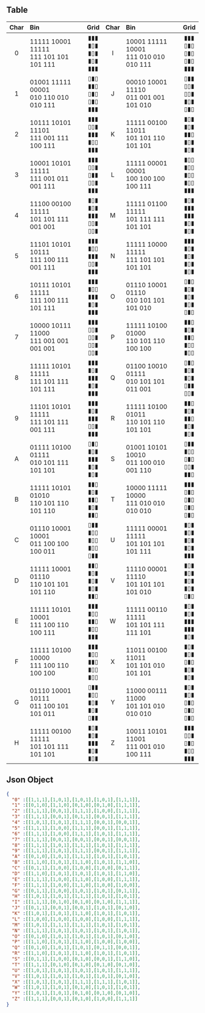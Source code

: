 ## Table
Char   |Bin| Grid |  Char   |Bin| Grid
:---------: |:------| :------: | :---------: |:------| :------:
0 |11111 10001 11111 <br>111 101 101 101 111 |▮▮▮<br>▮▯▮<br>▮▯▮<br>▮▯▮<br>▮▮▮|I |10001 11111 10001 <br>111 010 010 010 111 |▮▮▮<br>▯▮▯<br>▯▮▯<br>▯▮▯<br>▮▮▮
1 |01001 11111 00001 <br>010 110 010 010 111 |▯▮▯<br>▮▮▯<br>▯▮▯<br>▯▮▯<br>▮▮▮|J |00010 10001 11110 <br>011 001 001 101 010 |▯▮▮<br>▯▯▮<br>▯▯▮<br>▮▯▮<br>▯▮▯
2 |10111 10101 11101 <br>111 001 111 100 111 |▮▮▮<br>▯▯▮<br>▮▮▮<br>▮▯▯<br>▮▮▮|K |11111 00100 11011 <br>101 101 110 101 101 |▮▯▮<br>▮▯▮<br>▮▮▯<br>▮▯▮<br>▮▯▮
3 |10001 10101 11111 <br>111 001 011 001 111 |▮▮▮<br>▯▯▮<br>▯▮▮<br>▯▯▮<br>▮▮▮|L |11111 00001 00001 <br>100 100 100 100 111 |▮▯▯<br>▮▯▯<br>▮▯▯<br>▮▯▯<br>▮▮▮
4 |11100 00100 11111 <br>101 101 111 001 001 |▮▯▮<br>▮▯▮<br>▮▮▮<br>▯▯▮<br>▯▯▮|M |11111 01100 11111 <br>101 111 111 101 101 |▮▯▮<br>▮▮▮<br>▮▮▮<br>▮▯▮<br>▮▯▮
5 |11101 10101 10111 <br>111 100 111 001 111 |▮▮▮<br>▮▯▯<br>▮▮▮<br>▯▯▮<br>▮▮▮|N |11111 10000 11111 <br>111 101 101 101 101 |▮▮▮<br>▮▯▮<br>▮▯▮<br>▮▯▮<br>▮▯▮
6 |10111 10101 11111 <br>111 100 111 101 111 |▮▮▮<br>▮▯▯<br>▮▮▮<br>▮▯▮<br>▮▮▮|O |01110 10001 01110 <br>010 101 101 101 010 |▯▮▯<br>▮▯▮<br>▮▯▮<br>▮▯▮<br>▯▮▯
7 |10000 10111 11000 <br>111 001 001 001 001 |▮▮▮<br>▯▯▮<br>▯▯▮<br>▯▯▮<br>▯▯▮|P |11111 10100 01000 <br>110 101 110 100 100 |▮▮▯<br>▮▯▮<br>▮▮▯<br>▮▯▯<br>▮▯▯
8 |11111 10101 11111 <br>111 101 111 101 111 |▮▮▮<br>▮▯▮<br>▮▮▮<br>▮▯▮<br>▮▮▮|Q |01100 10010 01111 <br>010 101 101 011 001 |▯▮▯<br>▮▯▮<br>▮▯▮<br>▯▮▮<br>▯▯▮
9 |11101 10101 11111 <br>111 101 111 001 111 |▮▮▮<br>▮▯▮<br>▮▮▮<br>▯▯▮<br>▮▮▮|R |11111 10100 01011 <br>110 101 110 101 101 |▮▮▯<br>▮▯▮<br>▮▮▯<br>▮▯▮<br>▮▯▮
A |01111 10100 01111 <br>010 101 111 101 101 |▯▮▯<br>▮▯▮<br>▮▮▮<br>▮▯▮<br>▮▯▮|S |01001 10101 10010 <br>011 100 010 001 110 |▯▮▮<br>▮▯▯<br>▯▮▯<br>▯▯▮<br>▮▮▯
B |11111 10101 01010 <br>110 101 110 101 110 |▮▮▯<br>▮▯▮<br>▮▮▯<br>▮▯▮<br>▮▮▯|T |10000 11111 10000 <br>111 010 010 010 010 |▮▮▮<br>▯▮▯<br>▯▮▯<br>▯▮▯<br>▯▮▯
C |01110 10001 10001 <br>011 100 100 100 011 |▯▮▮<br>▮▯▯<br>▮▯▯<br>▮▯▯<br>▯▮▮|U |11111 00001 11111 <br>101 101 101 101 111 |▮▯▮<br>▮▯▮<br>▮▯▮<br>▮▯▮<br>▮▮▮
D |11111 10001 01110 <br>110 101 101 101 110 |▮▮▯<br>▮▯▮<br>▮▯▮<br>▮▯▮<br>▮▮▯|V |11110 00001 11110 <br>101 101 101 101 010 |▮▯▮<br>▮▯▮<br>▮▯▮<br>▮▯▮<br>▯▮▯
E |11111 10101 10001 <br>111 100 110 100 111 |▮▮▮<br>▮▯▯<br>▮▮▯<br>▮▯▯<br>▮▮▮|W |11111 00110 11111 <br>101 101 111 111 101 |▮▯▮<br>▮▯▮<br>▮▮▮<br>▮▮▮<br>▮▯▮
F |11111 10100 10000 <br>111 100 110 100 100 |▮▮▮<br>▮▯▯<br>▮▮▯<br>▮▯▯<br>▮▯▯|X |11011 00100 11011 <br>101 101 010 101 101 |▮▯▮<br>▮▯▮<br>▯▮▯<br>▮▯▮<br>▮▯▮
G |01110 10001 10111 <br>011 100 101 101 011 |▯▮▮<br>▮▯▯<br>▮▯▮<br>▮▯▮<br>▯▮▮|Y |11000 00111 11000 <br>101 101 010 010 010 |▮▯▮<br>▮▯▮<br>▯▮▯<br>▯▮▯<br>▯▮▯
H |11111 00100 11111 <br>101 101 111 101 101 |▮▯▮<br>▮▯▮<br>▮▮▮<br>▮▯▮<br>▮▯▮|Z |10011 10101 11001 <br>111 001 010 100 111 |▮▮▮<br>▯▯▮<br>▯▮▯<br>▮▯▯<br>▮▮▮
## Json Object
~~~Json
{
  "0" :[[1,1,1],[1,0,1],[1,0,1],[1,0,1],[1,1,1]],
  "1" :[[0,1,0],[1,1,0],[0,1,0],[0,1,0],[1,1,1]],
  "2" :[[1,1,1],[0,0,1],[1,1,1],[1,0,0],[1,1,1]],
  "3" :[[1,1,1],[0,0,1],[0,1,1],[0,0,1],[1,1,1]],
  "4" :[[1,0,1],[1,0,1],[1,1,1],[0,0,1],[0,0,1]],
  "5" :[[1,1,1],[1,0,0],[1,1,1],[0,0,1],[1,1,1]],
  "6" :[[1,1,1],[1,0,0],[1,1,1],[1,0,1],[1,1,1]],
  "7" :[[1,1,1],[0,0,1],[0,0,1],[0,0,1],[0,0,1]],
  "8" :[[1,1,1],[1,0,1],[1,1,1],[1,0,1],[1,1,1]],
  "9" :[[1,1,1],[1,0,1],[1,1,1],[0,0,1],[1,1,1]],
  "A" :[[0,1,0],[1,0,1],[1,1,1],[1,0,1],[1,0,1]],
  "B" :[[1,1,0],[1,0,1],[1,1,0],[1,0,1],[1,1,0]],
  "C" :[[0,1,1],[1,0,0],[1,0,0],[1,0,0],[0,1,1]],
  "D" :[[1,1,0],[1,0,1],[1,0,1],[1,0,1],[1,1,0]],
  "E" :[[1,1,1],[1,0,0],[1,1,0],[1,0,0],[1,1,1]],
  "F" :[[1,1,1],[1,0,0],[1,1,0],[1,0,0],[1,0,0]],
  "G" :[[0,1,1],[1,0,0],[1,0,1],[1,0,1],[0,1,1]],
  "H" :[[1,0,1],[1,0,1],[1,1,1],[1,0,1],[1,0,1]],
  "I" :[[1,1,1],[0,1,0],[0,1,0],[0,1,0],[1,1,1]],
  "J" :[[0,1,1],[0,0,1],[0,0,1],[1,0,1],[0,1,0]],
  "K" :[[1,0,1],[1,0,1],[1,1,0],[1,0,1],[1,0,1]],
  "L" :[[1,0,0],[1,0,0],[1,0,0],[1,0,0],[1,1,1]],
  "M" :[[1,0,1],[1,1,1],[1,1,1],[1,0,1],[1,0,1]],
  "N" :[[1,1,1],[1,0,1],[1,0,1],[1,0,1],[1,0,1]],
  "O" :[[0,1,0],[1,0,1],[1,0,1],[1,0,1],[0,1,0]],
  "P" :[[1,1,0],[1,0,1],[1,1,0],[1,0,0],[1,0,0]],
  "Q" :[[0,1,0],[1,0,1],[1,0,1],[0,1,1],[0,0,1]],
  "R" :[[1,1,0],[1,0,1],[1,1,0],[1,0,1],[1,0,1]],
  "S" :[[0,1,1],[1,0,0],[0,1,0],[0,0,1],[1,1,0]],
  "T" :[[1,1,1],[0,1,0],[0,1,0],[0,1,0],[0,1,0]],
  "U" :[[1,0,1],[1,0,1],[1,0,1],[1,0,1],[1,1,1]],
  "V" :[[1,0,1],[1,0,1],[1,0,1],[1,0,1],[0,1,0]],
  "X" :[[1,0,1],[1,0,1],[1,1,1],[1,1,1],[1,0,1]],
  "W" :[[1,0,1],[1,0,1],[0,1,0],[1,0,1],[1,0,1]],
  "Y" :[[1,0,1],[1,0,1],[0,1,0],[0,1,0],[0,1,0]],
  "Z" :[[1,1,1],[0,0,1],[0,1,0],[1,0,0],[1,1,1]]
}
~~~
